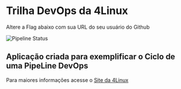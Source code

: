 # Trilha DevOps da 4Linux

Altere a Flag abaixo com sua URL do seu usuário do Github

![Pipeline Status](https://github.com/Rian292/DevOpsLab-HelloWorld/actions/workflows/pipeline.yml/badge.svg) 


## Aplicação criada para exemplificar o Ciclo de uma PipeLine DevOps


Para maiores informações acesse o [Site da 4Linux](https://www.4linux.com.br/cursos/devops)

